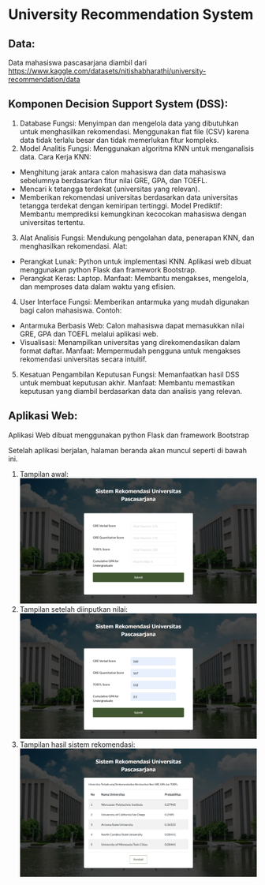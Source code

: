 # University Recommendation System

## Data:
Data mahasiswa pascasarjana diambil dari https://www.kaggle.com/datasets/nitishabharathi/university-recommendation/data

## Komponen Decision Support System (DSS):
1.	Database
Fungsi: Menyimpan dan mengelola data yang dibutuhkan untuk menghasilkan rekomendasi.
Menggunakan flat file (CSV) karena data tidak terlalu besar dan tidak memerlukan fitur kompleks.
2.	Model Analitis
Fungsi: Menggunakan algoritma KNN untuk menganalisis data.
Cara Kerja KNN:
-	Menghitung jarak antara calon mahasiswa dan data mahasiswa sebelumnya berdasarkan fitur nilai GRE, GPA, dan TOEFL.
-	Mencari k tetangga terdekat (universitas yang relevan).
-	Memberikan rekomendasi universitas berdasarkan data universitas tetangga terdekat dengan kemiripan tertinggi.
Model Prediktif: Membantu memprediksi kemungkinan kecocokan mahasiswa dengan universitas tertentu.
3.	Alat Analisis
Fungsi: Mendukung pengolahan data, penerapan KNN, dan menghasilkan rekomendasi.
Alat:
-	Perangkat Lunak: Python untuk implementasi KNN. Aplikasi web dibuat menggunakan python Flask dan framework Bootstrap.
-	Perangkat Keras: Laptop.
Manfaat: Membantu mengakses, mengelola, dan memproses data dalam waktu yang efisien.
4.	User Interface
Fungsi: Memberikan antarmuka yang mudah digunakan bagi calon mahasiswa.
Contoh:
-	Antarmuka Berbasis Web: Calon mahasiswa dapat memasukkan nilai GRE, GPA dan TOEFL melalui aplikasi web.
-	Visualisasi: Menampilkan universitas yang direkomendasikan dalam format daftar.
Manfaat: Mempermudah pengguna untuk mengakses rekomendasi universitas secara intuitif.
5.	Kesatuan Pengambilan Keputusan
Fungsi: Memanfaatkan hasil DSS untuk membuat keputusan akhir.
Manfaat: Membantu memastikan keputusan yang diambil berdasarkan data dan analisis yang relevan.

## Aplikasi Web:

Aplikasi Web dibuat menggunakan python Flask dan framework Bootstrap

Setelah aplikasi berjalan, halaman beranda akan muncul seperti di bawah ini.

1. Tampilan awal:
   ![Home Page](/images/home1.png?raw=true "Optional Title")
2. Tampilan setelah diinputkan nilai:
   ![Home Page](/images/home2.png?raw=true "Optional Title")
4. Tampilan hasil sistem rekomendasi:
   ![Home Page](/images/hasil.png?raw=true "Optional Title")
